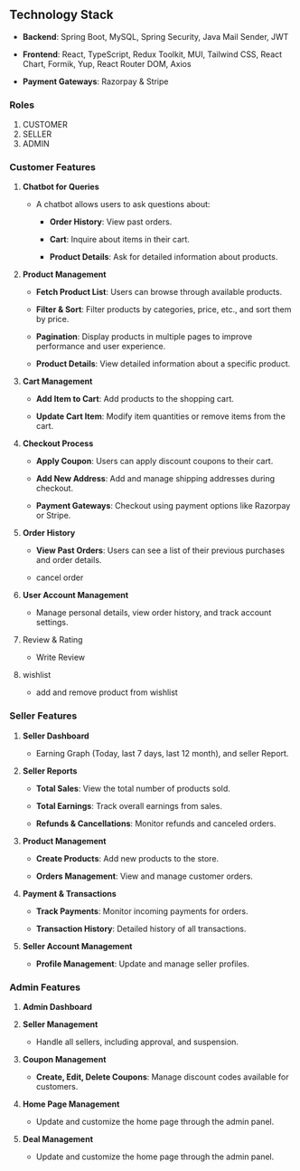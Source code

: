 Technology Stack
----------------

*   **Backend**: Spring Boot, MySQL, Spring Security, Java Mail Sender, JWT
    
*   **Frontend**: React, TypeScript, Redux Toolkit, MUI, Tailwind CSS, React Chart, Formik, Yup, React Router DOM, Axios
    
*   **Payment Gateways**: Razorpay & Stripe

### **Roles**
 1. CUSTOMER
 2.	SELLER
 3.	ADMIN

### **Customer Features**

1.  **Chatbot for Queries**
    
    *   A chatbot allows users to ask questions about:
        
        *   **Order History**: View past orders.
            
        *   **Cart**: Inquire about items in their cart.
            
        *   **Product Details**: Ask for detailed information about products.
            
2.  **Product Management**
    
    *   **Fetch Product List**: Users can browse through available products.
        
    *   **Filter & Sort**: Filter products by categories, price, etc., and sort them by price.
        
    *   **Pagination**: Display products in multiple pages to improve performance and user experience.
        
    *   **Product Details**: View detailed information about a specific product.
        
3.  **Cart Management**
    
    *   **Add Item to Cart**: Add products to the shopping cart.
        
    *   **Update Cart Item**: Modify item quantities or remove items from the cart.
        
4.  **Checkout Process**
    
    *   **Apply Coupon**: Users can apply discount coupons to their cart.
        
    *   **Add New Address**: Add and manage shipping addresses during checkout.
        
    *   **Payment Gateways**: Checkout using payment options like Razorpay or Stripe.
        
5.  **Order History**
    
    *   **View Past Orders**: Users can see a list of their previous purchases and order details.
        
    *   cancel order
        
6.  **User Account Management**
    
    *   Manage personal details, view order history, and track account settings.
        
7.  Review & Rating
    
    *   Write Review
        
8.  wishlist
    
    *   add and remove product from wishlist
        

### **Seller Features**

1.  **Seller Dashboard**
    
    *   Earning Graph (Today, last 7 days, last 12 month), and seller Report.
        
2.  **Seller Reports**
    
    *   **Total Sales**: View the total number of products sold.
        
    *   **Total Earnings**: Track overall earnings from sales.
        
    *   **Refunds & Cancellations**: Monitor refunds and canceled orders.
        
3.  **Product Management**
    
    *   **Create Products**: Add new products to the store.
        
    *   **Orders Management**: View and manage customer orders.
        
4.  **Payment & Transactions**
    
    *   **Track Payments**: Monitor incoming payments for orders.
        
    *   **Transaction History**: Detailed history of all transactions.
        
5.  **Seller Account Management**
    
    *   **Profile Management**: Update and manage seller profiles.
        

### **Admin Features**

1.  **Admin Dashboard**
    
2.  **Seller Management**
    
    *   Handle all sellers, including approval, and suspension.
        
3.  **Coupon Management**
    
    *   **Create, Edit, Delete Coupons**: Manage discount codes available for customers.
        
4.  **Home Page Management**
    
    *   Update and customize the home page through the admin panel.
        
5.  **Deal Management**
    
    *   Update and customize the home page through the admin panel.
